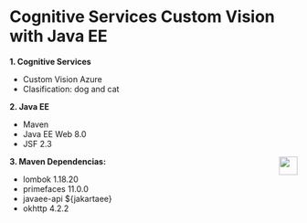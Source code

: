 # Cognitive Services Custom Vision with Java EE

**1. Cognitive Services**
* Custom Vision Azure
* Clasification: dog and cat

**2. Java EE**
* Maven
* Java EE Web 8.0
* JSF 2.3

**3. Maven Dependencias:**
<img src ="https://upload.wikimedia.org/wikipedia/commons/thumb/5/52/Apache_Maven_logo.svg/1280px-Apache_Maven_logo.svg.png" align="right" style="height: 32px"/>
* lombok 1.18.20
* primefaces 11.0.0
* javaee-api ${jakartaee} 
* okhttp 4.2.2



 